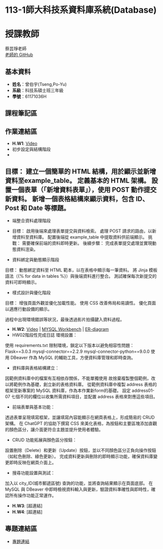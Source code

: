 # 113-1師大科技系資料庫系統(Database)
# 授課教師
蔡芸琤老師  
[老師的 GitHub](https://github.com/peculab/Database)

## 基本資料
- **姓名**：曾伯宇(Tseng,Po-Yu)
- **系級**：科技系碩士班三年級
- **學號**：61171036H

## 課程筆記區

## 作業連結區
- **H.W1**: [Video](https://www.youtube.com/watch?v=Q4qnY9xTYms)
- 初步設定與結構階段
- 
目標： 建立一個簡單的 HTML 結構，用於顯示並新增資料至example_table。
定義基本的 HTML 架構。
設置一個表單（「新增資料表單」），使用 POST 動作提交新資料。
新增一個表格結構來顯示資料，包含 ID、Post 和 Date 等標題。
- 
- 端整合資料處理階段

- 目標： 啟用後端來處理表單提交與資料檢索。
處理 POST 請求的路由，以新增資料至資料庫。
配置後端從 example_table 中提取資料供前端顯示。
挑戰： 需要確保前端的資料即時更新。
後續步驟： 完成表單提交處理並實現動態資料渲染。

- 資料綁定與動態顯示階段

目標： 動態綁定資料至 HTML 範本，以在表格中顯示每一筆資料。
將 Jinja 模板語法（{% for data in tables %}）與後端資料進行整合。
測試確保每次新提交的資料可即時顯示。

- 樣式設計與優化階段

目標： 增強頁面外觀並優化加載性能。
使用 CSS 改善佈局和易讀性。
優化頁面以適應行動設備的顯示。 

過程中出現環境錯誤等狀況，最後透過影片拍攝鍵入資料過程。
- **H.W2**: [Video](https://youtu.be/q18jwjdXXJ8) | [MYSQL Workbench](https://youtu.be/e3B8tasgMGc) | [ER-diagram](https://raw.githubusercontent.com/PoyuTseng/1131Database/refs/heads/main/Database-HW02/ER-diagram.webp)
-   HW02階段性完成日誌
環境設置：

使用 requirements.txt 限制環境，鎖定以下版本以避免相容性問題：
Flask==3.0.3
mysql-connector==2.2.9
mysql-connector-python==9.0.0
使用 DBeaver 作為 MySQL 的輔助工具，方便資料庫管理和即時查詢。

- 資料庫與表格結構建立：

因範例資料庫中的檔案有互相依存關係，不能單獨使用 故捨棄複製整個範例，改以將範例作為基礎，創立新的表格資料庫。
從範例資料庫中複製 address 表格的框架至新專案的 MySQL 資料庫，作為本作業新form的基礎。
設定 address01-07 七個不同的欄位以收集所需資料項目，並配置 address 表格來對應這些項目。

- 前端表單與基本功能：

透過表單呈現填寫框架，並讓填寫內容能顯示在網頁表格上，形成簡易的 CRUD 架構。
在 ChatGPT 的協助下撰寫 CSS 來美化表格，為按鈕和主要區塊添加直觀的顏色區分，讓介面更符合主題並提升使用者體驗。

- CRUD 功能拓展與顏色區分按鈕：

設置刪除（Delete）和更新（Update）按鈕，並以不同顏色區分正負向操作按鈕（如紅色刪除、綠色更新）。
完成資料更新與刪除的即時顯示功能，確保資料庫變更即時反映在網頁介面上。

- 搜尋功能設置與測試：

加入以 city_ID(城市郵遞區號) 查詢的功能，並將查詢結果顯示在頁面底部。
在 MySQL 與 DBeaver 中即時檢視資料輸入與更新，驗證資料準確性與即時性，確認所有操作功能正常運作。

- **H.W3**: [超連結]
- **H.W4**: [超連結]

## 專題連結區
- [專題連結](超連結)

